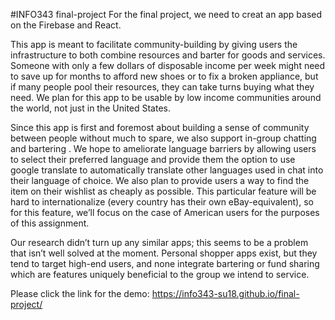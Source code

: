 #INFO343 final-project
For the final project, we need to creat an app based on the Firebase and React.

This app is meant to facilitate community-building by giving users the infrastructure to both combine resources and barter for goods and services. Someone with only a few dollars of disposable income per week might need to save up for months to afford new shoes or to fix a broken appliance, but if many people pool their resources, they can take turns buying what they need. We plan for this app to be usable by low income communities around the world, not just in the United States.

Since this app is first and foremost about building a sense of community between people without much to spare, we also support in-group chatting and bartering . We hope to ameliorate language barriers by allowing users to select their preferred language and provide them the option to use google translate to automatically translate other languages used in chat into their language of choice. We also plan to provide users a way to find the item on their wishlist as cheaply as possible. This particular feature will be hard to internationalize (every country has their own eBay-equivalent), so for this feature, we’ll focus on the case of American users for the purposes of this assignment.

Our research didn’t turn up any similar apps; this seems to be a problem that isn’t well solved at the moment. Personal shopper apps exist, but they tend to target high-end users, and none integrate bartering or fund sharing which are features uniquely beneficial to the group we intend to service.

Please click the link for the demo: https://info343-su18.github.io/final-project/